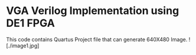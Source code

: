 # VGA Verilog Implementation using DE1 FPGA

This code contains Quartus Project file that can generate 640X480 Image.
![./image1.jpg]

